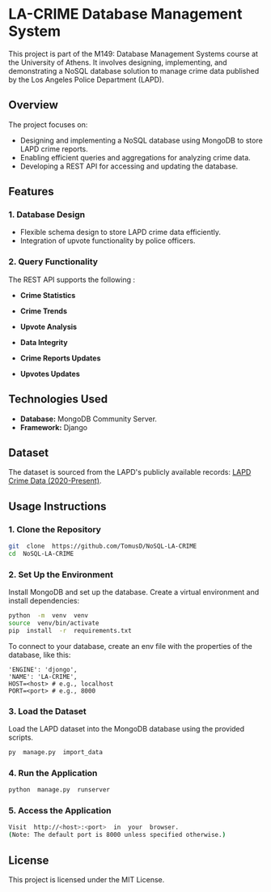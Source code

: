 # LA-CRIME Database Management System

This project is part of the M149: Database Management Systems course at the University of Athens. It involves designing, implementing, and demonstrating a NoSQL database solution to manage crime data published by the Los Angeles Police Department (LAPD).

## Overview

The project focuses on:

- Designing and implementing a NoSQL database using MongoDB to store LAPD crime reports.
- Enabling efficient queries and aggregations for analyzing crime data.
- Developing a REST API for accessing and updating the database.
  

## Features

### 1. Database Design

- Flexible schema design to store LAPD crime data efficiently.
- Integration of upvote functionality by police officers.

### 2. Query Functionality

The REST API supports the following :

- **Crime Statistics**

- **Crime Trends**

- **Upvote Analysis**
  
- **Data Integrity**

- **Crime Reports Updates**
  
- **Upvotes Updates**

## Technologies Used

- **Database:** MongoDB Community Server.
- **Framework:** Django

## Dataset

The dataset is sourced from the LAPD's publicly available records: [LAPD Crime Data (2020-Present)](https://data.lacity.org/Public-Safety/Crime-Data-from-2020-to-Present/2nrs-mtv8).

## Usage Instructions

### 1. Clone the Repository

```bash
git  clone  https://github.com/TomusD/NoSQL-LA-CRIME
cd  NoSQL-LA-CRIME
```

### 2. Set Up the Environment

Install MongoDB and set up the database.
Create a virtual environment and install dependencies:

```bash
python  -m  venv  venv
source  venv/bin/activate
pip  install  -r  requirements.txt
```

To connect to your database, create an env file with the properties of the database, like this:

```
'ENGINE': 'djongo',
'NAME': 'LA-CRIME',
HOST=<host> # e.g., localhost
PORT=<port> # e.g., 8000
```

### 3. Load the Dataset

Load the LAPD dataset into the MongoDB database using the provided scripts.

```bash
py  manage.py  import_data
```

### 4. Run the Application

```bash
python  manage.py  runserver
```

### 5. Access the Application

```bash
Visit  http://<host>:<port>  in  your  browser.
(Note: The default port is 8000 unless specified otherwise.)
```

## License

This project is licensed under the MIT License.
